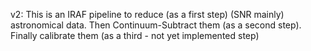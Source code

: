 v2: This is an IRAF pipeline to reduce (as a first step) (SNR mainly) astronomical data. Then Continuum-Subtract them (as a second step). Finally calibrate them (as a third - not yet implemented step)
